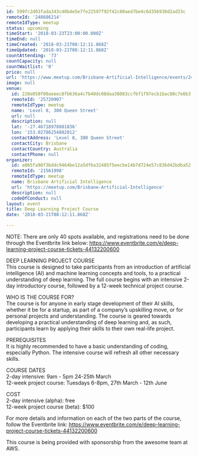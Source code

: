 ```yaml
---
id: 599fc2d03fada343c40b4e5e7fe22597f92f42c80aed7be4c6d356930d2ad33c
remoteId: '248686214'
remoteIdType: meetup
status: upcoming
timeStart: '2018-03-23T23:00:00.000Z'
timeEnd: null
timeCreated: '2018-03-21T08:12:11.868Z'
timeUpdated: '2018-03-21T08:12:11.868Z'
countAttending: '73'
countCapacity: null
countWaitlist: '0'
price: null
url: 'https://www.meetup.com/Brisbane-Artificial-Intelligence/events/248686214/'
image: null
venue:
  id: 220e050f00aeeec8fb636a4c7b40dc08daa38883ccfbf1f97ecb1bac88c7e6b3
  remoteId: '25720907'
  remoteIdType: meetup
  name: 'Level 8, 300 Queen Street'
  url: null
  description: null
  lat: '-27.46718978881836'
  lon: '153.02786254882812'
  contactAddress: 'Level 8, 300 Queen Street'
  contactCity: Brisbane
  contactCountry: Australia
  contactPhone: null
organizer:
  id: a065fa98f3bddc9464be12a5df6a32485f5eecbe14b7d724e57c836d42bdba52
  remoteId: '21561998'
  remoteIdType: meetup
  name: Brisbane Artificial Intelligence
  url: 'https://meetup.com/Brisbane-Artificial-Intelligence'
  description: null
  codeOfConduct: null
layout: event
title: Deep Learning Project Course
date: '2018-03-21T08:12:11.868Z'

---
```

<p>NOTE: There are only 40 spots available, and registrations need to be done through the Eventbrite link below: <a href="https://www.eventbrite.com/e/deep-learning-project-course-tickets-44132200600" class="linkified">https://www.eventbrite.com/e/deep-learning-project-course-tickets-44132200600</a></p> <p>DEEP LEARNING PROJECT COURSE<br/>This course is designed to take participants from an introduction of artificial intelligence (AI) and machine learning concepts and tools, to a practical understanding of deep learning. The full course begins with an intensive 2-day introductory course, followed by a 12-week technical project course.</p> <p>WHO IS THE COURSE FOR?<br/>The course is for anyone in early stage development of their AI skills, whether it be for a startup, as part of a company’s upskilling move, or for personal projects and understanding. The course is geared towards developing a practical understanding of deep learning and, as such, participants learn by applying their skills to their own real-life project.</p> <p>PREREQUISITES<br/>It is highly recommended to have a basic understanding of coding, especially Python. The intensive course will refresh all other necessary skills.</p> <p>COURSE DATES<br/>2-day intensive: 9am - 5pm 24-25th March<br/>12-week project course: Tuesdays 6-8pm, 27th March - 12th June</p> <p>COST<br/>2-day intensive (alpha): free<br/>12-week project course (beta): $100</p> <p>For more details and information on each of the two parts of the course, follow the Eventbrite link: <a href="https://www.eventbrite.com/e/deep-learning-project-course-tickets-44132200600" class="linkified">https://www.eventbrite.com/e/deep-learning-project-course-tickets-44132200600</a></p> <p>This course is being provided with sponsorship from the awesome team at AWS.</p>
